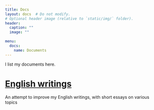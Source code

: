 ```yaml
---
title: Docs
layout: docs  # Do not modify.
# Optional header image (relative to `static/img/` folder).
header:
  caption: ""
  image: ""
  
menu: 
  docs:
    name: Documents
---
```


I list my documents here. 

# [English writings](/docs/writings)

An attempt to improve my English writings, with short essays on various topics
